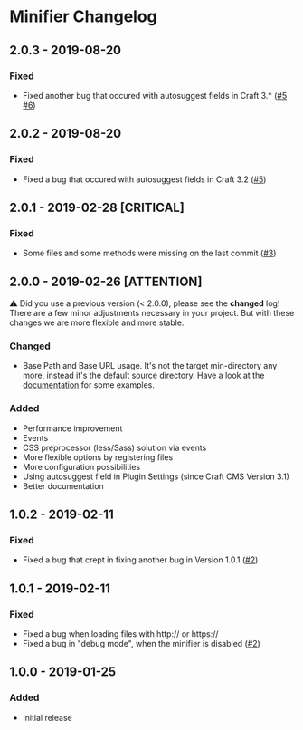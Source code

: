 # Minifier Changelog

## 2.0.3 - 2019-08-20
### Fixed
- Fixed another bug that occured with autosuggest fields in Craft 3.* ([#5](https://github.com/bitboxde/minifier/issues/5) [#6](https://github.com/bitboxde/minifier/issues/6))

## 2.0.2 - 2019-08-20
### Fixed
- Fixed a bug that occured with autosuggest fields in Craft 3.2 ([#5](https://github.com/bitboxde/minifier/issues/5))

## 2.0.1 - 2019-02-28 [CRITICAL]
### Fixed
- Some files and some methods were missing on the last commit ([#3](https://github.com/bitboxde/minifier/issues/3))

## 2.0.0 - 2019-02-26 [ATTENTION]
:warning: Did you use a previous version (< 2.0.0), please see the **changed** log! There are a few
minor adjustments necessary in your project. But with these changes we are more flexible and more stable.

### Changed
- Base Path and Base URL usage. It's not the target min-directory any more, instead it's the default source directory.
  Have a look at the [documentation](https://github.com/bitboxde/minifier/blob/master/docs/README.md) for some examples.

### Added
- Performance improvement
- Events
- CSS preprocessor (less/Sass) solution via events
- More flexible options by registering files
- More configuration possibilities
- Using autosuggest field in Plugin Settings (since Craft CMS Version 3.1)
- Better documentation

## 1.0.2 - 2019-02-11
### Fixed
- Fixed a bug that crept in fixing another bug in Version 1.0.1 ([#2](https://github.com/bitboxde/minifier/issues/2))

## 1.0.1 - 2019-02-11
### Fixed
- Fixed a bug when loading files with http:// or https://
- Fixed a bug in "debug mode", when the minifier is disabled ([#2](https://github.com/bitboxde/minifier/issues/2))

## 1.0.0 - 2019-01-25
### Added
- Initial release
